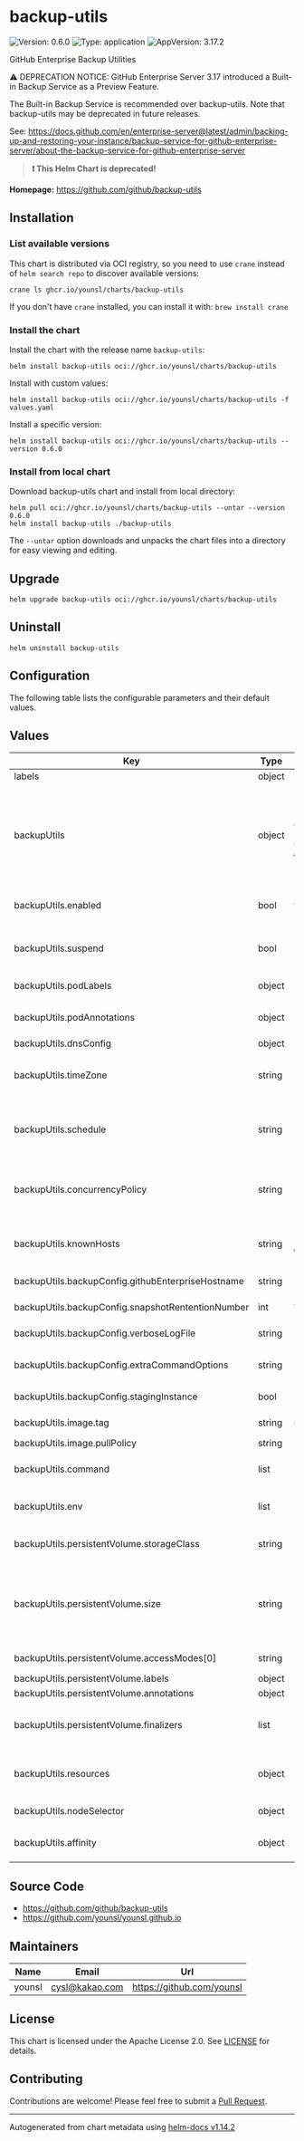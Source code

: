 # backup-utils

![Version: 0.6.0](https://img.shields.io/badge/Version-0.6.0-informational?style=flat-square) ![Type: application](https://img.shields.io/badge/Type-application-informational?style=flat-square) ![AppVersion: 3.17.2](https://img.shields.io/badge/AppVersion-3.17.2-informational?style=flat-square)

GitHub Enterprise Backup Utilities

⚠️ DEPRECATION NOTICE: GitHub Enterprise Server 3.17 introduced a Built-in Backup Service as a Preview Feature.

The Built-in Backup Service is recommended over backup-utils. Note that backup-utils may be deprecated in future releases.

See: https://docs.github.com/en/enterprise-server@latest/admin/backing-up-and-restoring-your-instance/backup-service-for-github-enterprise-server/about-the-backup-service-for-github-enterprise-server

> **:exclamation: This Helm Chart is deprecated!**

**Homepage:** <https://github.com/github/backup-utils>

## Installation

### List available versions

This chart is distributed via OCI registry, so you need to use `crane` instead of `helm search repo` to discover available versions:

```console
crane ls ghcr.io/younsl/charts/backup-utils
```

If you don't have `crane` installed, you can install it with: `brew install crane`

### Install the chart

Install the chart with the release name `backup-utils`:

```console
helm install backup-utils oci://ghcr.io/younsl/charts/backup-utils
```

Install with custom values:

```console
helm install backup-utils oci://ghcr.io/younsl/charts/backup-utils -f values.yaml
```

Install a specific version:

```console
helm install backup-utils oci://ghcr.io/younsl/charts/backup-utils --version 0.6.0
```

### Install from local chart

Download backup-utils chart and install from local directory:

```console
helm pull oci://ghcr.io/younsl/charts/backup-utils --untar --version 0.6.0
helm install backup-utils ./backup-utils
```

The `--untar` option downloads and unpacks the chart files into a directory for easy viewing and editing.

## Upgrade

```console
helm upgrade backup-utils oci://ghcr.io/younsl/charts/backup-utils
```

## Uninstall

```console
helm uninstall backup-utils
```

## Configuration

The following table lists the configurable parameters and their default values.

## Values

| Key | Type | Default | Description |
|-----|------|---------|-------------|
| labels | object | `{}` | labels Global labels for all resources |
| backupUtils | object | `{"affinity":{"nodeAffinity":{"requiredDuringSchedulingIgnoredDuringExecution":{"nodeSelectorTerms":[{"matchExpressions":[{"key":"kubernetes.io/arch","operator":"In","values":["amd64"]},{"key":"kubernetes.io/os","operator":"In","values":["linux"]}]}]}}},"backupConfig":{"extraCommandOptions":"-i /ghe-ssh/id_ed25519 -o UserKnownHostsFile=/ghe-ssh/known_hosts","githubEnterpriseHostname":"github.example.com","snapshotRententionNumber":72,"stagingInstance":false,"verboseLogFile":"/data/backup-verbose.log"},"command":["/bin/bash","-c","/backup-utils/backup.sh"],"concurrencyPolicy":"Forbid","dnsConfig":{},"enabled":true,"env":[{"name":"GHE_BACKUP_CONFIG","value":"/backup-utils/backup.config"}],"image":{"pullPolicy":"IfNotPresent","repository":"ghcr.io/younsl/backup-utils","tag":null},"knownHosts":"[github.example.com]:122 ecdsa-sha2-nistp256 AAAAE2VjZHNhLXNoYTItbmlzdHAyNTYAAAAIbmlzdHAyNTYAAABBBPHiBn7ko/8AE2Mwa01HB3Ef+ZZ92fg2PDjM/180eAXCYo0II9JeUVJO1hFXk6W10WfsHPabQgx8zV0ddaL9RzI=","nodeSelector":{},"persistentVolume":{"accessModes":["ReadWriteOnce"],"annotations":{},"finalizers":["kubernetes.io/pvc-protection"],"labels":{},"size":"500Gi","storageClass":"gp3"},"podAnnotations":{},"podLabels":{},"resources":{"limits":{"cpu":"1000m","memory":"2Gi"},"requests":{"cpu":"500m","memory":"512Mi"}},"schedule":"*/30 * * * *","suspend":false,"timeZone":"Asia/Seoul"}` | backupUtils Spec configuration for the backup utility |
| backupUtils.enabled | bool | `true` | enabled Enable or disable the backup utility This allows you to easily toggle the backup functionality without removing existing configurations |
| backupUtils.suspend | bool | `false` | suspend Suspend or resume deploying the backup utility by cronjob Suspending the cronjob will not stop jobs that have already been deployed. `spec.suspend` allows you to easily pause the backup functionality without removing existing configurations |
| backupUtils.podLabels | object | `{}` | podLabels Labels to be added to the pod This can be used to categorize and organize pods, such as by app or environment |
| backupUtils.podAnnotations | object | `{}` | podAnnotations Annotations to be added to the pod This can be used to add metadata to pods, such as for configuration or tool integrations |
| backupUtils.dnsConfig | object | `{}` | dnsConfig DNS config for backup-utils pod |
| backupUtils.timeZone | string | `"Asia/Seoul"` | timeZone Timezone for scheduled backups executed by cronjob ref: https://kubernetes.io/docs/concepts/workloads/controllers/cron-jobs/#time-zones |
| backupUtils.schedule | string | `"*/30 * * * *"` | schedule Cron expression for scheduled backups backup-utils team recommends hourly backups at the least ref: https://github.com/github/backup-utils/blob/master/docs/scheduling-backups.md#scheduling-backups |
| backupUtils.concurrencyPolicy | string | `"Forbid"` | concurrencyPolicy Specifies how to treat concurrent executions of a Job Valid values: Allow, Forbid, Replace Allow: allows CronJobs to run concurrently Forbid: forbids concurrent runs, skipping the next run if the previous hasn't finished yet Replace: cancels the currently running job and replaces it with a new one |
| backupUtils.knownHosts | string | `"[github.example.com]:122 ecdsa-sha2-nistp256 AAAAE2VjZHNhLXNoYTItbmlzdHAyNTYAAAAIbmlzdHAyNTYAAABBBPHiBn7ko/8AE2Mwa01HB3Ef+ZZ92fg2PDjM/180eAXCYo0II9JeUVJO1hFXk6W10WfsHPabQgx8zV0ddaL9RzI="` | known_hosts data "[github.example.com]:122 ecdsa-sha2-nistp256 AAA............I="   ------------------      ------------------- -----------------    GHES Hostname or          Host key type     Host public key    IP Address |
| backupUtils.backupConfig.githubEnterpriseHostname | string | `"github.example.com"` | githubEnterpriseHostname IP address or hostname of Github Enterprise server |
| backupUtils.backupConfig.snapshotRententionNumber | int | `72` | snapshotRententionNumber Maximum number of snapshots to keep |
| backupUtils.backupConfig.verboseLogFile | string | `"/data/backup-verbose.log"` | verboseLogFile Absolute path where detailed backup logs are stored |
| backupUtils.backupConfig.extraCommandOptions | string | `"-i /ghe-ssh/id_ed25519 -o UserKnownHostsFile=/ghe-ssh/known_hosts"` | extraCommandOptions Extra SSH options for backup-utils pod to connect to GHE instances We usually recommend not to modify the default value for stability reasons |
| backupUtils.backupConfig.stagingInstance | bool | `false` | stagingInstance If true, the backup utility will mount the staging instance's SSH private key |
| backupUtils.image.tag | string | `nil` | tag Image tag for backup-utils cronjob If not specified or set to null, reference chart appVersion to set the image tag |
| backupUtils.image.pullPolicy | string | `"IfNotPresent"` | pullPolicy Image pull policy (Always, Never, IfNotPresent) |
| backupUtils.command | list | `["/bin/bash","-c","/backup-utils/backup.sh"]` | command Command to execute within the backup-utils container Use an array format for command to ensure proper handling of arguments |
| backupUtils.env | list | `[{"name":"GHE_BACKUP_CONFIG","value":"/backup-utils/backup.config"}]` | env Environment variables for the application If you need to specify a configuration file for backup utility commands, modify the `GHE_BACKUP_CONFIG` environment variable. |
| backupUtils.persistentVolume.storageClass | string | `"gp3"` | storageClass If EKS cluster does not have the EBS CSI Driver installed, use gp2 instead of gp3. Check whether gp3 is installed by using `kubectl get storageclass -A` command. |
| backupUtils.persistentVolume.size | string | `"500Gi"` | size Volume size where snapshot backups are stored volume size vary based on current Git repository disk usage and growth patterns of your GitHub appliance at least 5x the amount of storage allocated to the primary GitHub appliance for historical snapshots and growth over time ref: https://github.com/github/backup-utils/blob/master/docs/requirements.md#storage-requirements |
| backupUtils.persistentVolume.accessModes[0] | string | `"ReadWriteOnce"` | ReadWriteOnce The volume can be mounted as read-write by a single node |
| backupUtils.persistentVolume.labels | object | `{}` | labels Extra labels for persistentVolumeClaim |
| backupUtils.persistentVolume.annotations | object | `{}` | annotations Extra annotations for persistentVolumeClaim |
| backupUtils.persistentVolume.finalizers | list | `["kubernetes.io/pvc-protection"]` | finalizers Extra finalizers to protect deletion persistentVolumeClaim ref: https://kubernetes.io/docs/concepts/storage/persistent-volumes/#persistentvolume-deletion-protection-finalizer |
| backupUtils.resources | object | `{"limits":{"cpu":"1000m","memory":"2Gi"},"requests":{"cpu":"500m","memory":"512Mi"}}` | resources Resource requests and limits for github-backup-utils container ref: https://github.com/github/backup-utils/blob/master/docs/requirements.md#backup-host-requirements |
| backupUtils.nodeSelector | object | `{}` | nodeSelector Node selector to specify on which nodes the job should run If not declared, the job can run on any node |
| backupUtils.affinity | object | `{"nodeAffinity":{"requiredDuringSchedulingIgnoredDuringExecution":{"nodeSelectorTerms":[{"matchExpressions":[{"key":"kubernetes.io/arch","operator":"In","values":["amd64"]},{"key":"kubernetes.io/os","operator":"In","values":["linux"]}]}]}}}` | affinity Affinity rules to specify on which nodes the job should run Node affinity allows for more complex node selection criteria than nodeSelector |

## Source Code

* <https://github.com/github/backup-utils>
* <https://github.com/younsl/younsl.github.io>

## Maintainers

| Name | Email | Url |
| ---- | ------ | --- |
| younsl | <cysl@kakao.com> | <https://github.com/younsl> |

## License

This chart is licensed under the Apache License 2.0. See [LICENSE](https://github.com/younsl/younsl.github.io/blob/main/LICENSE) for details.

## Contributing

Contributions are welcome! Please feel free to submit a [Pull Request](https://github.com/younsl/younsl.github.io/pulls).

----------------------------------------------
Autogenerated from chart metadata using [helm-docs v1.14.2](https://github.com/norwoodj/helm-docs/releases/v1.14.2)

